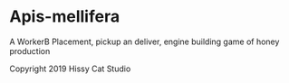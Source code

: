 # Apis-mellifera
A WorkerB Placement, pickup an deliver, engine building game of honey production 

Copyright 2019 Hissy Cat Studio
